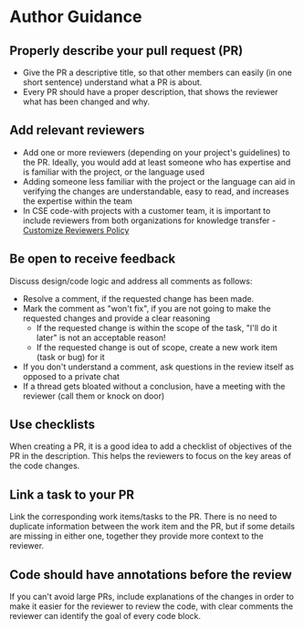 # Author Guidance

## Properly describe your pull request (PR)

- Give the PR a descriptive title, so that other members can easily (in one short sentence) understand what a PR is about.
- Every PR should have a proper description, that shows the reviewer what has been changed and why.

## Add relevant reviewers

- Add one or more reviewers (depending on your project's guidelines) to the PR. Ideally, you would add at least someone who has expertise and is familiar with the project, or the language used
- Adding someone less familiar with the project or the language can aid in verifying the changes are understandable, easy to read, and increases the expertise within the team
- In CSE code-with projects with a customer team, it is important to include reviewers from both organizations for knowledge transfer - [Customize Reviewers Policy](../tools.md#reviewer-policies)

## Be open to receive feedback

Discuss design/code logic and address all comments as follows:

- Resolve a comment, if the requested change has been made.
- Mark the comment as "won't fix", if you are not going to make the requested changes and provide a clear reasoning
  - If the requested change is within the scope of the task, "I'll do it later" is not an acceptable reason!
  - If the requested change is out of scope, create a new work item (task or bug) for it
- If you don't understand a comment, ask questions in the review itself as opposed to a private chat
- If a thread gets bloated without a conclusion, have a meeting with the reviewer (call them or knock on door)

## Use checklists

When creating a PR, it is a good idea to add a checklist of objectives of the PR in the description. This helps the reviewers to focus on the key areas of the code changes.

## Link a task to your PR

Link the corresponding work items/tasks to the PR. There is no need to duplicate information between the work item and the PR, but if some details are missing in either one, together they provide more context to the reviewer.

## Code should have annotations before the review

If you can't avoid large PRs, include explanations of the changes in order to make it easier for the reviewer to review the code, with clear comments the reviewer can identify the goal of every code block.
